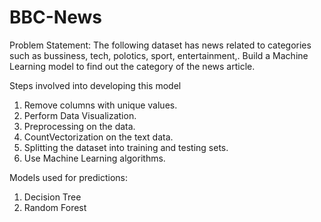 # BBC-News

Problem Statement: The following dataset has news related to categories such as bussiness, tech, polotics, sport, entertainment,. Build a Machine Learning model to find out the category of the news article.

Steps involved into developing this model

  1. Remove columns with unique values.
  2. Perform Data Visualization.
  3. Preprocessing on the data.
  4. CountVectorization on the text data.
  5. Splitting the dataset into training and testing sets.
  6. Use Machine Learning algorithms.

Models used for predictions:

  1. Decision Tree
  2. Random Forest
